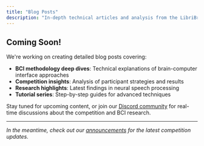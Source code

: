 ```yaml
---
title: "Blog Posts"
description: "In-depth technical articles and analysis from the LibriBrain Competition"
---
```


## Coming Soon!

We're working on creating detailed blog posts covering:

- **BCI methodology deep dives**: Technical explanations of brain-computer interface approaches
- **Competition insights**: Analysis of participant strategies and results 
- **Research highlights**: Latest findings in neural speech processing
- **Tutorial series**: Step-by-step guides for advanced techniques

Stay tuned for upcoming content, or join our [Discord community](https://neural-processing-lab.github.io/2025-libribrain-competition/links/discord) for real-time discussions about the competition and BCI research.

---

*In the meantime, check out our [announcements](../announcements/) for the latest competition updates.* 